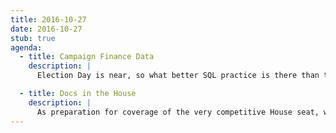 ```yaml
---
title: 2016-10-27
date: 2016-10-27
stub: true
agenda:
  - title: Campaign Finance Data
    description: |
      Election Day is near, so what better SQL practice is there than the FEC datasets, which are not only comprehensive and fairly well-documented, but large enough that knowing SQL becomes a huge advantage over the limitations of spreadsheets.

  - title: Docs in the House
    description: |
      As preparation for coverage of the very competitive House seat, we may take some time to research public documents and datasets behind the two candidates to help inform your reporting and interviewing.
---
```

